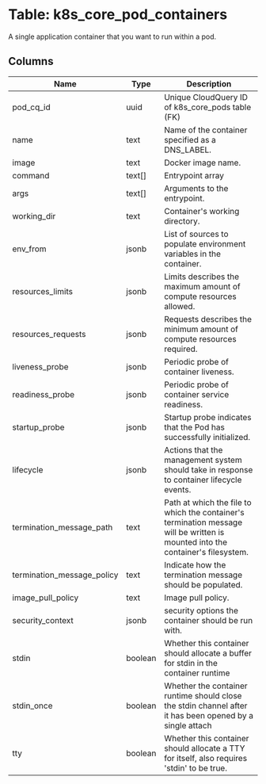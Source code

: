 
# Table: k8s_core_pod_containers
A single application container that you want to run within a pod.
## Columns
| Name        | Type           | Description  |
| ------------- | ------------- | -----  |
|pod_cq_id|uuid|Unique CloudQuery ID of k8s_core_pods table (FK)|
|name|text|Name of the container specified as a DNS_LABEL.|
|image|text|Docker image name.|
|command|text[]|Entrypoint array|
|args|text[]|Arguments to the entrypoint.|
|working_dir|text|Container's working directory.|
|env_from|jsonb|List of sources to populate environment variables in the container.|
|resources_limits|jsonb|Limits describes the maximum amount of compute resources allowed.|
|resources_requests|jsonb|Requests describes the minimum amount of compute resources required.|
|liveness_probe|jsonb|Periodic probe of container liveness.|
|readiness_probe|jsonb|Periodic probe of container service readiness.|
|startup_probe|jsonb|Startup probe indicates that the Pod has successfully initialized.|
|lifecycle|jsonb|Actions that the management system should take in response to container lifecycle events.|
|termination_message_path|text|Path at which the file to which the container's termination message will be written is mounted into the container's filesystem.|
|termination_message_policy|text|Indicate how the termination message should be populated.|
|image_pull_policy|text|Image pull policy.|
|security_context|jsonb|security options the container should be run with.|
|stdin|boolean|Whether this container should allocate a buffer for stdin in the container runtime|
|stdin_once|boolean|Whether the container runtime should close the stdin channel after it has been opened by a single attach|
|tty|boolean|Whether this container should allocate a TTY for itself, also requires 'stdin' to be true.|
